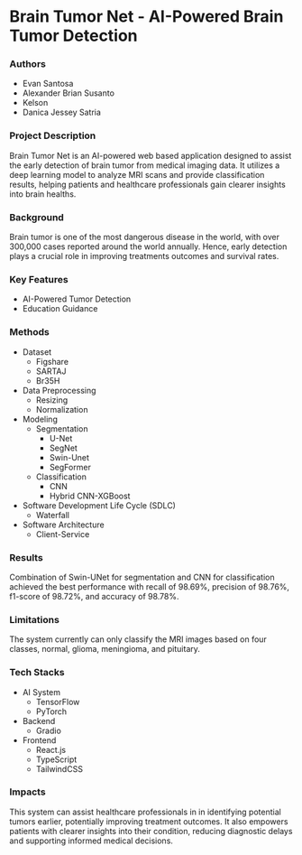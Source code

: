 # Brain Tumor Net - AI-Powered Brain Tumor Detection

### Authors
- Evan Santosa
- Alexander Brian Susanto
- Kelson
- Danica Jessey Satria

### Project Description
Brain Tumor Net is an AI-powered web based application designed to assist the early detection of brain tumor from medical imaging data. It utilizes a deep learning model to analyze MRI scans and provide classification results, helping patients and healthcare professionals gain clearer insights into brain healths.

### Background
Brain tumor is one of the most dangerous disease in the world, with over 300,000 cases reported around the world annually. Hence,  early detection plays a crucial role in improving treatments outcomes and survival rates.

### Key Features
- AI-Powered Tumor Detection
- Education Guidance

### Methods
- Dataset
    - Figshare
    - SARTAJ
    - Br35H
- Data Preprocessing
    - Resizing
    - Normalization
- Modeling
    - Segmentation
        - U-Net
        - SegNet
        - Swin-Unet
        - SegFormer
    - Classification
        - CNN
        - Hybrid CNN-XGBoost
- Software Development Life Cycle (SDLC)
    - Waterfall
- Software Architecture
    - Client-Service

### Results
Combination of Swin-UNet for segmentation and CNN for classification achieved the best performance with recall of 98.69%, precision of 98.76%, f1-score of 98.72%, and accuracy of 98.78%.

### Limitations
The system currently can only classify the MRI images based on four classes, normal, glioma, meningioma, and pituitary.

### Tech Stacks
- AI System
    - TensorFlow
    - PyTorch
- Backend
    - Gradio
- Frontend
    - React.js
    - TypeScript
    - TailwindCSS

### Impacts
This system can assist healthcare professionals in  in identifying potential tumors earlier, potentially improving treatment outcomes. It also empowers patients with clearer insights into their condition, reducing diagnostic delays and supporting informed medical decisions.
 